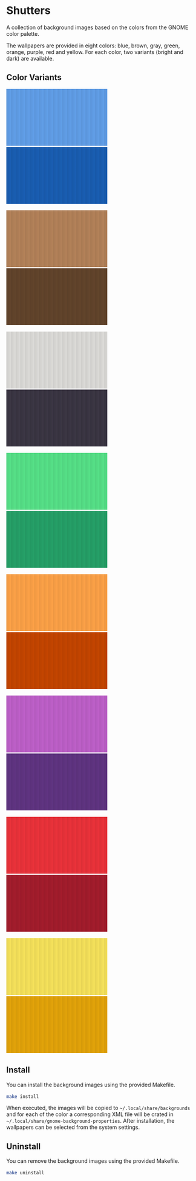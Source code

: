 # Shutters
A collection of background images based on the colors from the GNOME color palette.

The wallpapers are provided in eight colors: blue, brown, gray, green, orange, purple, red and yellow. For each color, two variants (bright and dark) are available.

## Color Variants
<img src="backgrounds/shutters/shutters-blue.png" style="height:150px" /><img src="backgrounds/shutters/shutters-blue-dark.png" style="height:150px" />

<img src="backgrounds/shutters/shutters-brown.png" style="height:150px" /><img src="backgrounds/shutters/shutters-brown-dark.png" style="height:150px" />

<img src="backgrounds/shutters/shutters-gray.png" style="height:150px" /><img src="backgrounds/shutters/shutters-gray-dark.png" style="height:150px" />

<img src="backgrounds/shutters/shutters-green.png" style="height:150px" /><img src="backgrounds/shutters/shutters-green-dark.png" style="height:150px" />

<img src="backgrounds/shutters/shutters-orange.png" style="height:150px" /><img src="backgrounds/shutters/shutters-orange-dark.png" style="height:150px" />

<img src="backgrounds/shutters/shutters-purple.png" style="height:150px" /><img src="backgrounds/shutters/shutters-purple-dark.png" style="height:150px" />

<img src="backgrounds/shutters/shutters-red.png" style="height:150px" /><img src="backgrounds/shutters/shutters-red-dark.png" style="height:150px" />

<img src="backgrounds/shutters/shutters-yellow.png" style="height:150px" /><img src="backgrounds/shutters/shutters-yellow-dark.png" style="height:150px" />

## Install

You can install the background images using the provided Makefile.

```bash
make install
```

When executed, the images will be copied to `~/.local/share/backgrounds` and for each of the color a corresponding XML file will be crated in `~/.local/share/gnome-background-properties`. After installation, the wallpapers can be selected from the system settings.

## Uninstall

You can remove the background images using the provided Makefile.

```bash
make uninstall
```


